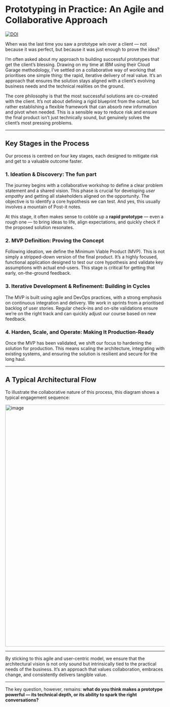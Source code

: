 # Prototyping in Practice: An Agile and Collaborative Approach

[![DOI](https://zenodo.org/badge/1059708089.svg)](https://doi.org/10.5281/zenodo.17155966)

When was the last time you saw a prototype win over a client — not because it was perfect, but because it was just enough to prove the idea?

I’m often asked about my approach to building successful prototypes that get the client’s blessing. Drawing on my time at IBM using their Cloud Garage methodology, I’ve settled on a collaborative way of working that prioritises one simple thing: the rapid, iterative delivery of real value. It’s an approach that ensures the solution stays aligned with a client’s evolving business needs and the technical realities on the ground.

The core philosophy is that the most successful solutions are co-created with the client. It’s not about defining a rigid blueprint from the outset, but rather establishing a flexible framework that can absorb new information and pivot when needed. This is a sensible way to reduce risk and ensure the final product isn't just technically sound, but genuinely solves the client’s most pressing problems.

---

## Key Stages in the Process

Our process is centred on four key stages, each designed to mitigate risk and get to a valuable outcome faster.

### 1. Ideation & Discovery: The fun part  
The journey begins with a collaborative workshop to define a clear problem statement and a shared vision. This phase is crucial for developing *user empathy* and getting all stakeholders aligned on the opportunity. The objective is to identify a core hypothesis we can test. And yes, this usually involves a mountain of Post-it notes.

At this stage, it often makes sense to cobble up a **rapid prototype** — even a rough one — to bring ideas to life, align expectations, and quickly check if the proposed solution resonates.

### 2. MVP Definition: Proving the Concept  
Following ideation, we define the Minimum Viable Product (MVP). This is not simply a stripped-down version of the final product. It’s a highly focused, functional application designed to test our core hypothesis and validate key assumptions with actual end-users. This stage is critical for getting that early, on-the-ground feedback.

### 3. Iterative Development & Refinement: Building in Cycles  
The MVP is built using agile and DevOps practices, with a strong emphasis on continuous integration and delivery. We work in sprints from a prioritised backlog of user stories. Regular check-ins and on-site validations ensure we’re on the right track and can quickly adjust our course based on new feedback.

### 4. Harden, Scale, and Operate: Making It Production-Ready  
Once the MVP has been validated, we shift our focus to hardening the solution for production. This means scaling the architecture, integrating with existing systems, and ensuring the solution is resilient and secure for the long haul.

---

## A Typical Architectural Flow  

To illustrate the collaborative nature of this process, this diagram shows a typical engagement sequence:

<img width="882" height="764" alt="image" src="https://github.com/user-attachments/assets/ac041226-949d-4968-a962-37ef8d64832f" />


---

By sticking to this agile and user-centric model, we ensure that the architectural vision is not only sound but intrinsically tied to the practical needs of the business. It’s an approach that values collaboration, embraces change, and consistently delivers tangible value.

---

The key question, however, remains: **what do you think makes a prototype powerful — its technical depth, or its ability to spark the right conversations?**
